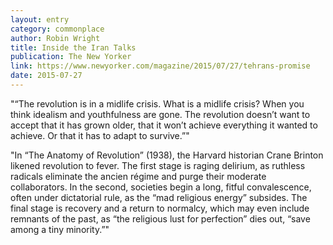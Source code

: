```yaml
---
layout: entry
category: commonplace
author: Robin Wright
title: Inside the Iran Talks
publication: The New Yorker
link: https://www.newyorker.com/magazine/2015/07/27/tehrans-promise
date: 2015-07-27
---
```


"“The revolution is in a midlife crisis. What is a midlife crisis? When you think idealism and youthfulness are gone. The revolution doesn’t want to accept that it has grown older, that it won’t achieve everything it wanted to achieve. Or that it has to adapt to survive.”"
 
"In “The Anatomy of Revolution” (1938), the Harvard historian Crane Brinton likened revolution to fever. The first stage is raging delirium, as ruthless radicals eliminate the ancien régime and purge their moderate collaborators. In the second, societies begin a long, fitful convalescence, often under dictatorial rule, as the “mad religious energy” subsides. The final stage is recovery and a return to normalcy, which may even include remnants of the past, as “the religious lust for perfection” dies out, “save among a tiny minority.”"
